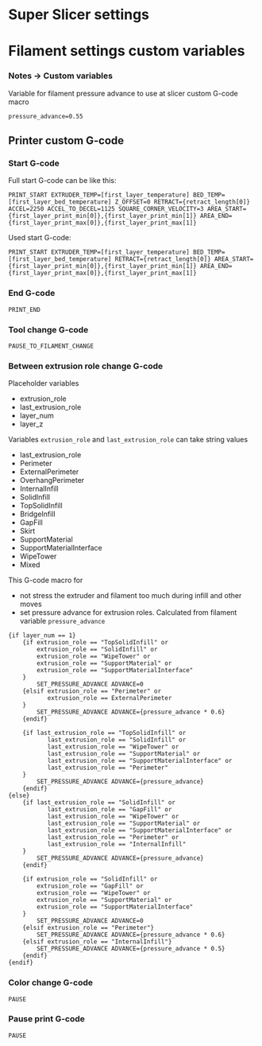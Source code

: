 # Super Slicer settings

# Filament settings custom variables
### Notes -> Custom variables
Variable for filament pressure advance to use at slicer custom G-code macro
```
pressure_advance=0.55
```

## Printer custom G-code

### Start G-code
Full start G-code can be like this:
```
PRINT_START EXTRUDER_TEMP=[first_layer_temperature] BED_TEMP=[first_layer_bed_temperature] Z_OFFSET=0 RETRACT={retract_length[0]} ACCEL=2250 ACCEL_TO_DECEL=1125 SQUARE_CORNER_VELOCITY=3 AREA_START={first_layer_print_min[0]},{first_layer_print_min[1]} AREA_END={first_layer_print_max[0]},{first_layer_print_max[1]}
```

Used start G-code:
```
PRINT_START EXTRUDER_TEMP=[first_layer_temperature] BED_TEMP=[first_layer_bed_temperature] RETRACT={retract_length[0]} AREA_START={first_layer_print_min[0]},{first_layer_print_min[1]} AREA_END={first_layer_print_max[0]},{first_layer_print_max[1]}
```

### End G-code
```
PRINT_END
```

### Tool change G-code
```
PAUSE_TO_FILAMENT_CHANGE
```

### Between extrusion role change G-code
Placeholder variables 
- extrusion_role
- last_extrusion_role
- layer_num
- layer_z

Variables `extrusion_role` and `last_extrusion_role` can take string values 
- last_extrusion_role
- Perimeter
- ExternalPerimeter
- OverhangPerimeter
- InternalInfill
- SolidInfill
- TopSolidInfill
- BridgeInfill
- GapFill
- Skirt
- SupportMaterial
- SupportMaterialInterface
- WipeTower
- Mixed


This G-code macro for 
- not stress the extruder and filament too much during infill and other moves
- set pressure advance for extrusion roles. Calculated from filament variable `pressure_advance`
```
{if layer_num == 1}
    {if extrusion_role == "TopSolidInfill" or 
        extrusion_role == "SolidInfill" or 
        extrusion_role == "WipeTower" or
        extrusion_role == "SupportMaterial" or
        extrusion_role == "SupportMaterialInterface"
    }
        SET_PRESSURE_ADVANCE ADVANCE=0
    {elsif extrusion_role == "Perimeter" or
           extrusion_role == ExternalPerimeter
    }
        SET_PRESSURE_ADVANCE ADVANCE={pressure_advance * 0.6}
    {endif}

    {if last_extrusion_role == "TopSolidInfill" or 
           last_extrusion_role == "SolidInfill" or 
           last_extrusion_role == "WipeTower" or
           last_extrusion_role == "SupportMaterial" or
           last_extrusion_role == "SupportMaterialInterface" or
           last_extrusion_role == "Perimeter"
    }
        SET_PRESSURE_ADVANCE ADVANCE={pressure_advance}
    {endif}
{else}
    {if last_extrusion_role == "SolidInfill" or 
           last_extrusion_role == "GapFill" or 
           last_extrusion_role == "WipeTower" or
           last_extrusion_role == "SupportMaterial" or
           last_extrusion_role == "SupportMaterialInterface" or
           last_extrusion_role == "Perimeter" or
           last_extrusion_role == "InternalInfill"
    }        
        SET_PRESSURE_ADVANCE ADVANCE={pressure_advance}
    {endif}

    {if extrusion_role == "SolidInfill" or 
        extrusion_role == "GapFill" or 
        extrusion_role == "WipeTower" or
        extrusion_role == "SupportMaterial" or
        extrusion_role == "SupportMaterialInterface"
    }
        SET_PRESSURE_ADVANCE ADVANCE=0
    {elsif extrusion_role == "Perimeter"}
        SET_PRESSURE_ADVANCE ADVANCE={pressure_advance * 0.6}
    {elsif extrusion_role == "InternalInfill"}
        SET_PRESSURE_ADVANCE ADVANCE={pressure_advance * 0.5}
    {endif}
{endif}
```

### Color change G-code
```
PAUSE
```

### Pause print G-code
```
PAUSE
```

